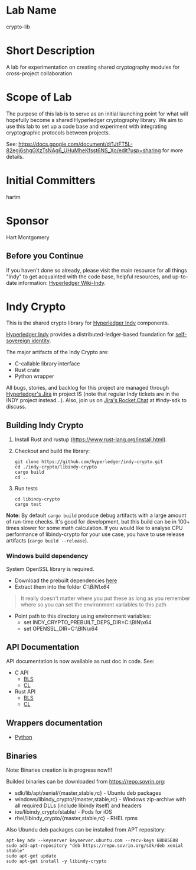 # Lab Name
crypto-lib

# Short Description
A lab for experimentation on creating shared cryptography modules for cross-project collaboration

# Scope of Lab
The purpose of this lab is to serve as an initial launching point for what will hopefully become a shared Hyperledger cryptography library.  We aim to use this lab to set up a code base and experiment with integrating cryptographic protocols between projects.

See:  https://docs.google.com/document/d/1JtFT5L-82egj6shgGXzTsNAg6_UHuMheKfsst6NS_Xo/edit?usp=sharing
for more details.

# Initial Committers
hartm

# Sponsor
Hart Montgomery
## Before you Continue

If you haven't done so already, please visit the main resource for all things "Indy" to get acquainted with the code base, helpful resources, and up-to-date information: [Hyperledger Wiki-Indy](https://wiki.hyperledger.org/projects/indy).

# Indy Crypto

This is the shared crypto library for [Hyperledger Indy](https://www.hyperledger.org/projects) components.

[Hyperledger Indy](https://www.hyperledger.org/projects) provides a distributed-ledger-based foundation for [self-sovereign identity](https://sovrin.org).

The major artifacts of the Indy Crypto are:
* С-callable library interface
* Rust сrate
* Python wrapper

All bugs, stories, and backlog for this project are managed through [Hyperledger's Jira](https://jira.hyperledger.org)
in project IS (note that regular Indy tickets are in the INDY project instead...). Also, join
us on [Jira's Rocket.Chat](chat.hyperledger.org) at #indy-sdk to discuss.

## Building Indy Crypto

1. Install Rust and rustup (https://www.rust-lang.org/install.html).
1. Checkout and build the library:

   ```
   git clone https://github.com/hyperledger/indy-crypto.git
   cd ./indy-crypto/libindy-crypto
   cargo build
   cd ..
   ```
1. Run tests
   ```
   cd libindy-crypto
   cargo test
   ```
**Note:**
By default `cargo build` produce debug artifacts with a large amount of run-time checks.
It's good for development, but this build can be in 100+ times slower for some math calculation.
If you would like to analyse CPU performance of libindy-crypto for your use case, you have to use release artifacts (`cargo build --release`).

### Windows build dependency
System OpenSSL library is required.
- Download the prebuilt dependencies [here](https://repo.sovrin.org/windows/libindy_crypto/deps/)
- Extract them into the folder _C:\BIN\x64_
> It really doesn't matter where you put these as long as you remember where so you can set
> the environment variables to this path
- Point path to this directory using environment variables:
  - set INDY_CRYPTO_PREBUILT_DEPS_DIR=C:\BIN\x64
  - set OPENSSL_DIR=C:\BIN\x64

## API Documentation

API documentation is now available as rust doc in code. See:
* C API
    - [BLS](libindy-crypto/src/ffi/bls.rs)
    - [CL](libindy-crypto/src/ffi/cl)
* Rust API
    - [BLS](libindy-crypto/src/bls/mod.rs)
    - [CL](libindy-crypto/src/cl)

## Wrappers documentation

* [Python](wrappers/python/README.md)

## Binaries

Note: Binaries creation is in progress now!!!

Builded binaries can be downloaded from https://repo.sovrin.org:
* sdk/lib/apt/xenial/{master,stable,rc} - Ubuntu deb packages
* windows/libindy_crypto/{master,stable,rc} - Windows zip-archive with all required DLLs (include libindy itself) and headers
* ios/libindy_crypto/stable/ - Pods for iOS
* rhel/libindy_crypto/{master,stable,rc} - RHEL rpms

Also Ubundu deb packages can be installed from APT repository:
```
apt-key adv --keyserver keyserver.ubuntu.com --recv-keys 68DB5E88
sudo add-apt-repository "deb https://repo.sovrin.org/sdk/deb xenial stable"
sudo apt-get update
sudo apt-get install -y libindy-crypto
```

